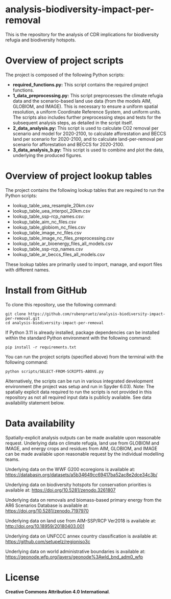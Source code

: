 # analysis-biodiversity-impact-per-removal
This is the repository for the analysis of CDR implications for biodiversity refugia and biodiversity hotspots.

# Overview of project scripts
The project is composed of the following Python scripts:
- **required_functions.py:** This script contains the required project functions.
- **1_data_preprocessing.py:** This script preprocesses the climate refugia data and the scenario-based land use data (from the models AIM, GLOBIOM, and IMAGE). This is necessary to ensure a uniform spatial resolution, a uniform Coordinate Reference System, and uniform units. The scripts also includes further preprocessing steps and tests for the subsequent analysis steps, as detailed in the script itself.
- **2_data_analysis.py:** This script is used to calculate CO2 removal per scenario and model for 2020-2100, to calculate afforestation and BECCS land per scenario for 2020-2100, and to calculate land-per-removal per scenario for afforestation and BECCS for 2020-2100.
- **3_data_analysis_b.py:** This script is used to combine and plot the data, underlying the produced figures.

# Overview of project lookup tables
The project contains the following lookup tables that are required to run the Python scripts:
- lookup_table_uea_resample_20km.csv
- lookup_table_uea_interpol_20km.csv
- lookup_table_ssp-rcp_names.csv:
- lookup_table_aim_nc_files.csv
- lookup_table_globiom_nc_files.csv
- lookup_table_image_nc_files.csv
- lookup_table_image_nc_files_preprocessing.csv
- lookup_table_ar_bioenergy_files_all_models.csv
- lookup_table_ssp-rcp_names.csv
- lookup_table_ar_beccs_files_all_models.csv

These lookup tables are primarily used to import, manage, and export files with different names.

# Install from GitHub
To clone this repository, use the following command:
```
git clone https://github.com/rubenpruetz/analysis-biodiversity-impact-per-removal.git
cd analysis-biodiversity-impact-per-removal
```
If Python 3.11 is already installed, package dependencies can be installed within the standard Python environment with the following command:
```
pip install -r requirements.txt
```
You can run the project scripts (specified above) from the terminal with the following command:
```
python scripts/SELECT-FROM-SCRIPTS-ABOVE.py
```
Alternatively, the scripts can be run in various integrated development environment (the project was setup and run in Spyder 6.03). Note: The spatially explicit data required to run the scripts is not provided in this repository as not all required input data is publicly available. See data availability statement below.

# Data availability
Spatially-explicit analysis outputs can be made available upon reasonable request.
Underlying data on climate refugia, land use from GLOBIOM and IMAGE, and energy
crops and residues from AIM, GLOBIOM, and IMAGE can be made available upon
reasonable request by the individual modelling teams.

Underlying data on the WWF G200 ecoregions is available at:
https://databasin.org/datasets/a5b34649cc69417ba52ac8e2dce34c3b/

Underlying data on biodiversity hotspots for conservation priorities is available at:
https://doi.org/10.5281/zenodo.3261807

Underlying data on removals and biomass-based primary energy from the AR6
Scenarios Database is available at: https://doi.org/10.5281/zenodo.7197970

Underlying data on land use from AIM-SSP/RCP Ver2018 is available at:
http://doi.org/10.18959/20180403.001

Underlying data on UNFCCC annex country classification is available at:
https://github.com/setupelz/regioniso3c

Underlying data on world administrative boundaries is available at:
https://geonode.wfp.org/layers/geonode%3Awld_bnd_adm0_wfp

# License
**Creative Commons Attribution 4.0 International**.
